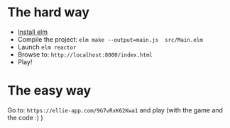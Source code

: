 # The hard way
* [Install elm](https://guide.elm-lang.org/install/elm.html)
* Compile the project: 
   ```elm make --output=main.js  src/Main.elm```
* Launch `elm reactor`
* Browse to: `http://localhost:8000/index.html`
* Play!

# The easy way
Go to: `https://ellie-app.com/9G7vRxK62Kwa1` and play (with the game and the code :) )


